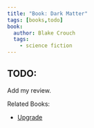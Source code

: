 ```yaml
---
title: "Book: Dark Matter"
tags: [books,todo]
book:
  author: Blake Crouch
  tags: 
    - science fiction
---
```


## TODO:
Add my review.

Related Books:
<!--TODO: auto populate with -->
- [Upgrade](6lcm-book-upgrade.md)
